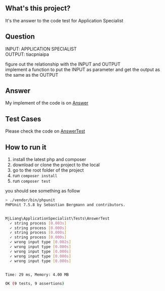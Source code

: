 ## What's this project?
It's the answer to the code test for Application Specialist

## Question
INPUT: APPLICATION SPECIALIST \
OUTPUT: tiacpniaipa

figure out the relationship with the INPUT and OUTPUT \
implement a function to put the INPUT as parameter and get the output as the same as the OUTPUT

## Answer

My implement of the code is on [Answer](src/Answer.php)

## Test Cases

Please check the code on [AnswerTest](tests/AnswerTest.php)

## How to run it

1. install the latest php and composer
2. download or clone the project to the local
3. go to the root folder of the project
4. run `composer install`
5. run `composer test`

you should see something as follow

```bash
> ./vendor/bin/phpunit
PHPUnit 7.5.8 by Sebastian Bergmann and contributors.


MjLiang\ApplicationSpecialist\Tests\AnswerTest
  ✓ string process [0.003s]
  ✓ string process [0.000s]
  ✓ string process [0.000s]
  ✓ string process [0.000s]
  ✓ wrong input type [0.002s]
  ✓ wrong input type [0.000s]
  ✓ wrong input type [0.000s]
  ✓ wrong input type [0.000s]
  ✓ wrong input type [0.000s]


Time: 29 ms, Memory: 4.00 MB

OK (9 tests, 9 assertions)

```

